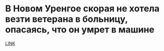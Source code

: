 # В Новом Уренгое скорая не хотела везти ветерана в больницу, опасаясь, что он умрет в машине



[LINK](https://varlamov.ru/2995098.html)